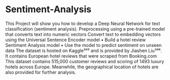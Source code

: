 # Sentiment-Analysis
This Project will show you how to develop a Deep Neural Network for text classification (sentiment
analysis).  Preprocessing using a pre-trained model that converts text into
numeric vectors
Convert text to embedding vectors using the Universal Sentence Encoder model
• Build a hotel review Sentiment Analysis model
• Use the model to predict sentiment on unseen data
The dataset is hosted on Kaggle³⁰⁵ and is provided by Jiashen Liu³⁰⁶. It contains European hotel
reviews that were scraped from Booking.com
This dataset contains 515,000 customer reviews and scoring of 1493 luxury hotels across
Europe. Meanwhile, the geographical location of hotels are also provided for further
analysis.
